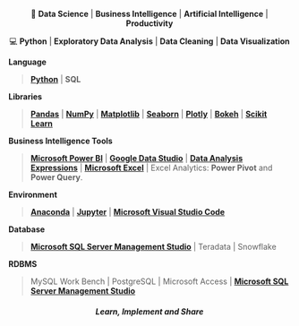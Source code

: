 <p align="center">🤖 <strong>Data Science</strong> | <strong>Business Intelligence</strong> | <strong>Artificial Intelligence</strong> |  <strong>Productivity</strong></p>  
<p align="center">💻 <strong>Python</strong> | <strong>Exploratory Data Analysis</strong> | <strong>Data Cleaning</strong> | <strong>Data Visualization</strong></p>

<p align="justify"> <strong>Language</strong> </p>

> [**Python**](https://www.python.org/) | **SQL** 
  
<p align="justify"> <strong>Libraries</strong> </p>

> [**Pandas**](https://pandas.pydata.org/) | [**NumPy**](https://numpy.org/) | [**Matplotlib**](https://matplotlib.org/) | [**Seaborn**](https://seaborn.pydata.org/) | [**Plotly**](https://plotly.com/) | [**Bokeh**](https://bokeh.org/) | [**Scikit Learn**](https://scikit-learn.org/)

<p align="justify"> <strong>Business Intelligence Tools</strong> </p>

> [**Microsoft Power BI**](https://powerbi.microsoft.com/en-us/) | [**Google Data Studio**](https://datastudio.google.com/) | [**Data Analysis Expressions**](https://docs.microsoft.com/en-us/dax/) | [**Microsoft Excel**](https://www.microsoft.com/en-in/microsoft-365/excel) | Excel Analytics: **Power Pivot** and **Power Query**.

<p align="justify"> <strong>Environment</strong> </p>

> [**Anaconda**](https://www.anaconda.com/) | [**Jupyter**](https://jupyter.org/) | [**Microsoft Visual Studio Code**](https://code.visualstudio.com/)

<p align="justify"> <strong>Database</strong> </p>

> [**Microsoft SQL Server Management Studio**](https://docs.microsoft.com/en-us/sql/ssms/sql-server-management-studio-ssms) | Teradata | Snowflake

<p align="justify"> <strong>RDBMS</strong> </p>

> MySQL Work Bench | PostgreSQL | Microsoft Access | [**Microsoft SQL Server Management Studio**](https://docs.microsoft.com/en-us/sql/ssms/sql-server-management-studio-ssms)

<P name="name" align="center"><h5 align="center">Learn, Implement and Share</h5></p>
